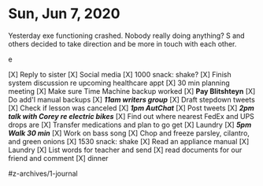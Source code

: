 # Sun, Jun 7, 2020
Yesterday exe functioning crashed. Nobody really doing anything? S and others decided to take direction and be more in touch with each other. 

e

[X] Reply to sister
[X] Social media
[X] 1000 snack: shake?
[X] Finish system discussion re upcoming healthcare appt
[X] 30 min planning meeting
[X] Make sure Time Machine backup worked
[X] **Pay Blitshteyn**
[X] Do add'l manual backups
[X] ***11am writers group***
[X] Draft stepdown tweets
[X] Check if lesson was canceled
[X] ***1pm AutChat***
[X] Post tweets
[X] ***2pm talk with Corey re electric bikes***
[X] Find out where nearest FedEx and UPS drops are
[X] Transfer medications and plan to go get
[X] Laundry
[X] ***5pm Walk 30 min***
[X] Work on bass song
[X] Chop and freeze parsley, cilantro, and green onions
[X] 1530 snack: shake
[X] Read an appliance manual
[X] Laundry
[X] List words for teacher and send
[X] read documents for our friend and comment
[X] dinner


#z-archives/1-journal